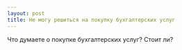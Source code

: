 ```yaml
---
layout: post 
title: Не могу решиться на покупку бухгалтерских услуг 
--- 
```

Что думаете о покупке бухгалтерских услуг? Стоит ли?
